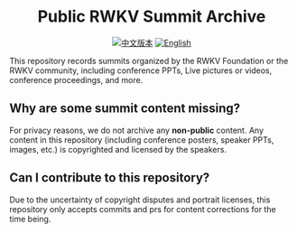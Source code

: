 <div align="center">
<h1>Public RWKV Summit Archive</h1> 

[![中文版本](https://img.shields.io/badge/文档-中文版本-red)](README.zh-CN.md) [![English](https://img.shields.io/badge/Docs-English-blue)](README.md) </div>


This repository records summits organized by the RWKV Foundation or the RWKV community, including conference PPTs, Live pictures or videos, conference proceedings, and more.

## Why are some summit content missing?

For privacy reasons, we do not archive any **non-public** content. Any content in this repository (including conference posters, speaker PPTs, images, etc.) is copyrighted and licensed by the speakers.

## Can I contribute to this repository?

Due to the uncertainty of copyright disputes and portrait licenses, this repository only accepts commits and prs for content corrections for the time being.